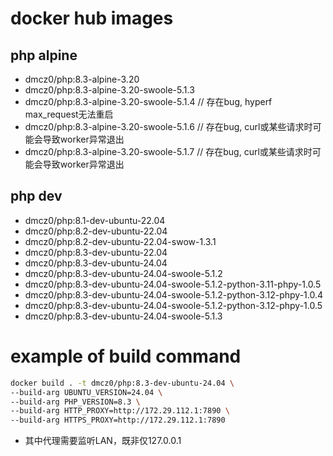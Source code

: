 # docker hub images
## php alpine
* dmcz0/php:8.3-alpine-3.20
* dmcz0/php:8.3-alpine-3.20-swoole-5.1.3
* dmcz0/php:8.3-alpine-3.20-swoole-5.1.4  // 存在bug, hyperf max_request无法重启
* dmcz0/php:8.3-alpine-3.20-swoole-5.1.6  // 存在bug, curl或某些请求时可能会导致worker异常退出
* dmcz0/php:8.3-alpine-3.20-swoole-5.1.7  // 存在bug, curl或某些请求时可能会导致worker异常退出
## php dev
* dmcz0/php:8.1-dev-ubuntu-22.04
* dmcz0/php:8.2-dev-ubuntu-22.04
* dmcz0/php:8.2-dev-ubuntu-22.04-swow-1.3.1
* dmcz0/php:8.3-dev-ubuntu-22.04
* dmcz0/php:8.3-dev-ubuntu-24.04
* dmcz0/php:8.3-dev-ubuntu-24.04-swoole-5.1.2
* dmcz0/php:8.3-dev-ubuntu-24.04-swoole-5.1.2-python-3.11-phpy-1.0.5
* dmcz0/php:8.3-dev-ubuntu-24.04-swoole-5.1.2-python-3.12-phpy-1.0.4
* dmcz0/php:8.3-dev-ubuntu-24.04-swoole-5.1.2-python-3.12-phpy-1.0.5
* dmcz0/php:8.3-dev-ubuntu-24.04-swoole-5.1.3

# example of build command
```bash
docker build . -t dmcz0/php:8.3-dev-ubuntu-24.04 \
--build-arg UBUNTU_VERSION=24.04 \
--build-arg PHP_VERSION=8.3 \
--build-arg HTTP_PROXY=http://172.29.112.1:7890 \
--build-arg HTTPS_PROXY=http://172.29.112.1:7890
```
* 其中代理需要监听LAN，既非仅127.0.0.1
